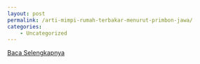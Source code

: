 ```yaml
---
layout: post
permalink: /arti-mimpi-rumah-terbakar-menurut-primbon-jawa/
categories:
    - Uncategorized
---
```


[Baca Selengkapnya](/04)